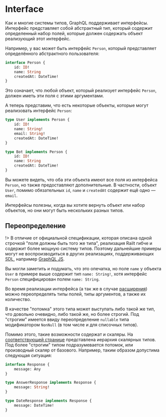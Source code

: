 # Interface

Как и многие системы типов, GraphQL поддерживает интерфейсы. 
Интерфейс представляет собой абстрактный тип, который содержит 
определенный набор полей, которые должен содержать объект 
реализующий этот интерфейс.

Например, у вас может быть интерфейс `Person`, который представляет 
определённого абстрактного пользователя:

```graphql
interface Person {
    id: ID!
    name: String
    createdAt: DateTime!
}
```

Это означает, что любой объект, который реализует интерфейс `Person`, 
должен иметь эти поля с этими аргументами.

А теперь представим, что есть некоторые объекты, 
которые могут реализовать интерфейс `Person`:

```graphql
type User implements Person {
    id: ID!
    name: String!
    email: String!
    createdAt: DateTime!
}

type Bot implements Person {
    id: ID!
    name: String
    createdAt: DateTime!
}
```

Вы можете видеть, что оба эти объекта имеют все поля из интерфейса 
`Person`, но также предоставляют дополнительные. В частности, 
объект `User`, помимо обязательных `id`, `name` и `createdAt` содержит 
ещё одно — `email`.

Интерфейсы полезны, когда вы хотите вернуть объект или набор объектов, 
но они могут быть нескольких разных типов.

## Переопределение

!> В отличие от официальной спецификации, которая описана одной 
строчкой "поля должны быть того же типа", реализация Railt гибче 
и содержит более мощную систему типов. Поэтому дальнейшие
примеры могут не воспроизводиться в других реализациях, 
поддерживающих <abbr title="Schema Definition Language">SDL</abbr>, 
например [GraphQL JS](https://github.com/graphql/graphql-js).

Вы могли заметить и подумать, что это опечатка, но поле
`name` у объекта `User` в примере выше содержит тип `name: String!`, 
хотя интерфейс `Person` специфицирован полем `name: String`. 

Во время реализации интерфейса (а так же в случае [расширения](/sdl/extend)) 
можно переопределять типы полей, типы аргументов, а также их количество.

В качестве "потомка" этого типа может выступать либо такой же тип, что 
довольно очевидно, либо такой же, но более строгий. Под "строгим" имеется 
ввиду переопределение `nullable` типа модификатором `NonNull` 
(в том числе и для списочных типов). 

Помимо этого, такие возможности содержат и скаляры. На
[соответствующей странице](/sdl/scalar) представлена иерархия 
скалярных типов. Под более "строгим" типом подразумевается потомок,
или производный скаляр от базового. Например, таким образом 
допустима следующая ситуация:

```graphql
interface Response {
    message: Any
}

type AnswerResponse implements Response {
    message: String!
}

type DateResponse implements Response {
    message: DateTime!
}
```    

